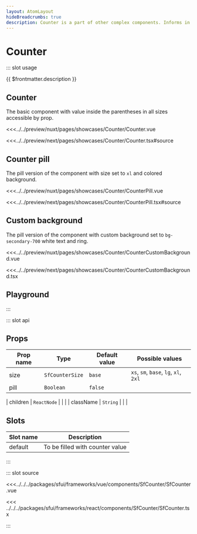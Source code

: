 ```yaml
---
layout: AtomLayout
hideBreadcrumbs: true
description: Counter is a part of other complex components. Informs in numerical (integer) form about the number of elements.
---
```

# Counter

::: slot usage

{{ $frontmatter.description }}

## Counter

The basic component with value inside the parentheses in all sizes accessible by prop. 

<Showcase showcase-name="Counter/Counter">

<!-- vue -->
<<<../../preview/nuxt/pages/showcases/Counter/Counter.vue
<!-- end vue -->
<!-- react -->
<<<../../preview/next/pages/showcases/Counter/Counter.tsx#source
<!-- end react -->
</Showcase>


## Counter pill

The pill version of the component with size set to `xl` and colored background. 

<Showcase showcase-name="Counter/CounterPill">

<!-- vue -->
<<<../../preview/nuxt/pages/showcases/Counter/CounterPill.vue
<!-- end vue -->
<!-- react -->
<<<../../preview/next/pages/showcases/Counter/CounterPill.tsx#source
<!-- end react -->
</Showcase>

## Custom background

The pill version of the component with custom background set to `bg-secondary-700` white text and ring.

<Showcase showcase-name="Counter/CounterCustomBackground">

<!-- vue -->
<<<../../preview/nuxt/pages/showcases/Counter/CounterCustomBackground.vue
<!-- end vue -->
<!-- react -->
<<<../../preview/next/pages/showcases/Counter/CounterCustomBackground.tsx
<!-- end react -->
</Showcase>

## Playground

<Generate />

:::

::: slot api
## Props

| Prop name | Type              | Default value | Possible values                       |
|-----------|-------------------|---------------|---------------------------------------|
| size      | `SfCounterSize` | `base`        | `xs`, `sm`, `base`, `lg`, `xl`, `2xl` |
| pill      | `Boolean`         | `false`       |                                       |
<!-- react -->
| children  | `ReactNode`       |               |                                       |
| className | `String`          |               |                                       |
<!-- end react -->

<!-- vue -->
## Slots

| Slot name | Description                     |
| --------- | ------------------------------- |
| default   | To be filled with counter value |
<!-- end vue -->

:::

::: slot source
<SourceCode>
<!-- vue -->
<<<../../../packages/sfui/frameworks/vue/components/SfCounter/SfCounter.vue
<!-- end vue -->
<!-- react -->
<<< ../../../packages/sfui/frameworks/react/components/SfCounter/SfCounter.tsx
<!-- end react -->
</SourceCode>
:::
